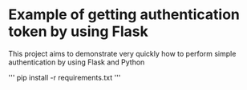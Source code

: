 # Example of getting authentication token by using Flask
This project aims to demonstrate very quickly how to perform simple authentication by using Flask and Python

'''
pip install -r requirements.txt
'''
